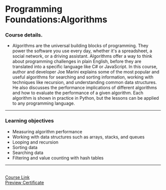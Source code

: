 # Programming Foundations:Algorithms
### Course details.

- Algorithms are the universal building blocks of programming. They power the software you use every day, whether it's a spreadsheet, a social network, or a driving assistant. Algorithms offer a way to think about programming challenges in plain English, before they are translated into a specific language like C# or JavaScript. In this course, author and developer Joe Marini explains some of the most popular and useful algorithms for searching and sorting information, working with techniques like recursion, and understanding common data structures. He also discusses the performance implications of different algorithms and how to evaluate the performance of a given algorithm. Each algorithm is shown in practice in Python, but the lessons can be applied to any programming language.
-------------------
### Learning objectives
- Measuring algorithm performance
- Working with data structures such as arrays, stacks, and queues
- Looping and recursion
- Sorting data
- Searching data
- Filtering and value counting with hash tables
-------------------------------
<br>[Course Link](https://www.linkedin.com/learning/programming-foundations-algorithms/)
<br>[Preview Certificate](https://www.linkedin.com/learning/certificates/ed964c713b4c5612128c6c28313cbbd95978279206e8f283917d057a59325593?trk=share_certificate)
